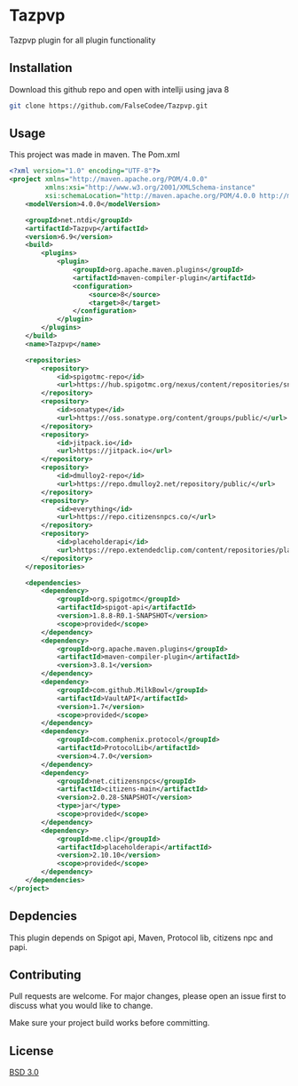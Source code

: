 # Tazpvp

Tazpvp plugin for all plugin functionality

## Installation

Download this github repo and open with intellji using java 8

```bash
git clone https://github.com/FalseCodee/Tazpvp.git
```

## Usage

This project was made in maven. The Pom.xml

```xml
<?xml version="1.0" encoding="UTF-8"?>
<project xmlns="http://maven.apache.org/POM/4.0.0"
         xmlns:xsi="http://www.w3.org/2001/XMLSchema-instance"
         xsi:schemaLocation="http://maven.apache.org/POM/4.0.0 http://maven.apache.org/xsd/maven-4.0.0.xsd">
    <modelVersion>4.0.0</modelVersion>

    <groupId>net.ntdi</groupId>
    <artifactId>Tazpvp</artifactId>
    <version>6.9</version>
    <build>
        <plugins>
            <plugin>
                <groupId>org.apache.maven.plugins</groupId>
                <artifactId>maven-compiler-plugin</artifactId>
                <configuration>
                    <source>8</source>
                    <target>8</target>
                </configuration>
            </plugin>
        </plugins>
    </build>
    <name>Tazpvp</name>

    <repositories>
        <repository>
            <id>spigotmc-repo</id>
            <url>https://hub.spigotmc.org/nexus/content/repositories/snapshots/</url>
        </repository>
        <repository>
            <id>sonatype</id>
            <url>https://oss.sonatype.org/content/groups/public/</url>
        </repository>
        <repository>
            <id>jitpack.io</id>
            <url>https://jitpack.io</url>
        </repository>
        <repository>
            <id>dmulloy2-repo</id>
            <url>https://repo.dmulloy2.net/repository/public/</url>
        </repository>
        <repository>
            <id>everything</id>
            <url>https://repo.citizensnpcs.co/</url>
        </repository>
        <repository>
            <id>placeholderapi</id>
            <url>https://repo.extendedclip.com/content/repositories/placeholderapi/</url>
        </repository>
    </repositories>

    <dependencies>
        <dependency>
            <groupId>org.spigotmc</groupId>
            <artifactId>spigot-api</artifactId>
            <version>1.8.8-R0.1-SNAPSHOT</version>
            <scope>provided</scope>
        </dependency>
        <dependency>
            <groupId>org.apache.maven.plugins</groupId>
            <artifactId>maven-compiler-plugin</artifactId>
            <version>3.8.1</version>
        </dependency>
        <dependency>
            <groupId>com.github.MilkBowl</groupId>
            <artifactId>VaultAPI</artifactId>
            <version>1.7</version>
            <scope>provided</scope>
        </dependency>
        <dependency>
            <groupId>com.comphenix.protocol</groupId>
            <artifactId>ProtocolLib</artifactId>
            <version>4.7.0</version>
        </dependency>
        <dependency>
            <groupId>net.citizensnpcs</groupId>
            <artifactId>citizens-main</artifactId>
            <version>2.0.28-SNAPSHOT</version>
            <type>jar</type>
            <scope>provided</scope>
        </dependency>
        <dependency>
            <groupId>me.clip</groupId>
            <artifactId>placeholderapi</artifactId>
            <version>2.10.10</version>
            <scope>provided</scope>
        </dependency>
    </dependencies>
</project>

```

## Depdencies
This plugin depends on Spigot api, Maven, Protocol lib, citizens npc and papi.

## Contributing
Pull requests are welcome. For major changes, please open an issue first to discuss what you would like to change.

Make sure your project build works before committing.

## License
[BSD 3.0](https://opensource.org/licenses/BSD-3-Clause)
